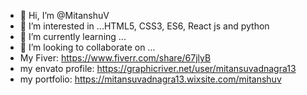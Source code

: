 - 👋 Hi, I’m @MitanshuV
- 👀 I’m interested in ...HTML5, CSS3, ES6, React js and python
- 🌱 I’m currently learning ...
- 💞️ I’m looking to collaborate on ...
- My Fiver: https://www.fiverr.com/share/67jlyB
- my envato profile: https://graphicriver.net/user/mitansuvadnagra13
- my portfolio: https://mitansuvadnagra13.wixsite.com/mitanshuv

<!---
MitanshuV/MitanshuV is a ✨ special ✨ repository because its `README.md` (this file) appears on your GitHub profile.
You can click the Preview link to take a look at your changes.
--->
